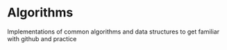 # Algorithms

Implementations of common algorithms and data structures to 
get familiar with github and practice 
